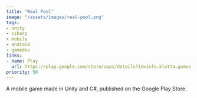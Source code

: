 ```yaml
---
title: "Real Pool"
image: "/assets/images/real-pool.png"
tags:
- unity
- csharp
- mobile
- android
- gamedev
links:
- name: Play
  url: https://play.google.com/store/apps/details?id=info.blotta.games.realpool
priority: 50
---
```



A mobile game made in Unity and C#, published on the Google Play Store.